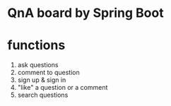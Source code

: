# QnA board by Spring Boot

# functions
1. ask questions
2. comment to question
3. sign up & sign in
4. "like" a question or a comment
5. search questions
